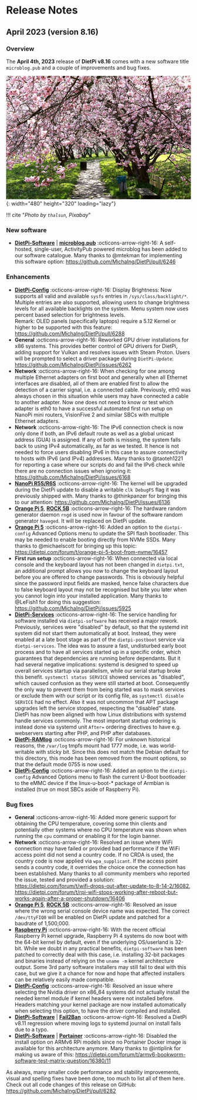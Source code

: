 # Release Notes

## April 2023 (version 8.16)

### Overview

The **April 4th, 2023** release of **DietPi v8.16** comes with a new software title `microblog.pub` and a couple of improvements and bug fixes.

![Cherry blossom](../assets/images/dietpi-release-v8_16.jpg){: width="480" height="320" loading="lazy"}

!!! cite "*Photo by `thalsun`, Pixabay*"

### New software

- [**DietPi-Software**](../../dietpi_tools/software_installation/#dietpi-software) | [**microblog.pub**](../../software/social/#microblogpub) :octicons-arrow-right-16: A self-hosted, single-user, ActivityPub powered microblog has been added to our software catalogue. Many thanks to @mtekman for implementing this software option: <https://github.com/MichaIng/DietPi/pull/6246>

### Enhancements

- [**DietPi-Config**](../../dietpi_tools/system_configuration/#dietpi-config) :octicons-arrow-right-16: Display Brightness: Now supports all valid and available `sysfs` entries in `/sys/class/backlight/*`. Multiple entries are also supported, allowing users to change brightness levels for all available backlights on the system. Menu system now uses percent based selection for brightness levels.  
Remark: OLED panels (specifically laptops) require a 5.12 Kernel or higher to be supported with this feature: <https://github.com/MichaIng/DietPi/pull/6288>
- **General** :octicons-arrow-right-16: Reworked GPU driver installations for x86 systems. This provides better control of GPU drivers for DietPi, adding support for Vulkan and resolves issues with Steam Proton. Users will be prompted to select a driver package during `DietPi-Update`: <https://github.com/MichaIng/DietPi/issues/6262>
- **Network** :octicons-arrow-right-16: When checking for one among multiple Ethernet adapters on first boot and generally when all Ethernet interfaces are disabled, all of them are enabled first to allow the detection of a carrier signal, i.e. a connected cable. Previously, eth0 was always chosen in this situation while users may have connected a cable to another adapter. Now one does not need to know or test which adapter is eth0 to have a successful automated first run setup on NanoPi mini routers, VisionFive 2 and similar SBCs with multiple Ethernet adapters.
- **Network** :octicons-arrow-right-16: The IPv6 connection check is now only done if both, an IPv6 default route as well as a global unicast address (GUA) is assigned. If any of both is missing, the system falls back to using IPv4 automatically, as far as we tested. It hence is not needed to force users disabling IPv6 in this case to assure connectivity to hosts with IPv6 (and IPv4) addresses. Many thanks to @taoteh1221 for reporting a case where our scripts do and fail the IPv6 check while there are no connection issues when ignoring it: <https://github.com/MichaIng/DietPi/issues/6168>
- [**NanoPi R5S/R6S**](../../hardware/#nanopi-series-friendlyelec) :octicons-arrow-right-16: The kernel will be upgraded during the DietPi update to disable a writable `clk DebugFS` flag it was previously shipped with. Many thanks to @thinkpanzer for bringing this to our attention: <https://github.com/MichaIng/DietPi/issues/6136>
- [**Orange Pi 5**](../../hardware/#orange-pi-series), [**ROCK 5B**](../../hardware/#radxa) :octicons-arrow-right-16: The hardware random generator daemon `rngd` is used now in favour of the software random generator `haveged`. It will be replaced on DietPi update.
- [**Orange Pi 5**](../../hardware/#orange-pi-series) :octicons-arrow-right-16: Added an option to the `dietpi-config` Advanced Options menu to update the SPI flash bootloader. This may be needed to enable booting directly from NVMe SSDs. Many thanks to @michaelscott for bringing up this topic: <https://dietpi.com/forum/t/orange-pi-5-boot-from-nvme/16457>
- **First run setup** :octicons-arrow-right-16: When connected via local console and the keyboard layout has not been changed in `dietpi.txt`, an additional prompt allows you now to change the keyboard layout before you are offered to change passwords. This is obviously helpful since the password input fields are masked, hence false characters due to false keyboard layout may not be recognised but bite you later when you cannot login into your installed application. Many thanks to @LeFish1 for doing this suggestion: <https://github.com/MichaIng/DietPi/issues/5925>
- [**DietPi-Services**](../../dietpi_tools/system_configuration/#dietpi-services) :octicons-arrow-right-16: The service handling for software installed via `dietpi-software` has received a major rework. Previously, services were "disabled" by default, so that the systemd init system did not start them automatically at boot. Instead, they were enabled at a late boot stage as part of the `dietpi-postboot` service via `dietpi-services`. The idea was to assure a fast, undisturbed early boot process and to have all services started up in a specific order, which guarantees that dependencies are running before dependants. But it had several negative implications: systemd is designed to speed up overall services startup via parallelism, while our serial startup broke this benefit. `systemctl status SERVICE` showed services as "disabled", which caused confusion as they were still started at boot. Consequently the only way to prevent them from being started was to mask services or exclude them with our script or its config file, as `systemctl disable SERVICE` had no effect. Also it was not uncommon that APT package upgrades left the service stopped, respecting the "disabled" state. DietPi has now been aligned with how Linux distributions with systemd handle services commonly. The most important startup ordering is instead done via systemd unit `After=` ordering directives to have e.g. webservers starting after PHP, and PHP after databases.
- [**DietPi-RAMlog**](../../software/log_system/#dietpi-ramlog) :octicons-arrow-right-16: For unknown historical reasons, the `/var/log` tmpfs mount had 1777 mode, i.e. was world-writable with sticky bit. Since this does not match the Debian default for this directory, this mode has been removed from the mount options, so that the default mode 0755 is now used.
- [**DietPi-Config**](../../dietpi_tools/system_configuration/#dietpi-config) :octicons-arrow-right-16: Added an option to the `dietpi-config` Advanced Options menu to flash the current U-Boot bootloader to the eMMC device if the linux-u-boot-* package of Armbian is installed (true on most SBCs aside of Raspberry Pi).

### Bug fixes

- **General** :octicons-arrow-right-16: Added more generic support for obtaining the CPU temperature, covering some thin clients and potentially other systems where no CPU temperature was shown when running the `cpu` command or enabling it for the login banner.
- **Network** :octicons-arrow-right-16: Resolved an issue where WiFi connection may have failed or provided bad performance if the WiFi access point did not send a country code. If no CRDA is used, the country code is now applied via `wpa_supplicant`. If the access point sends a country code, it overrides the choice once the connection has been established. Many thanks to all community members who reported the issue, tested and provided a solution: <https://dietpi.com/forum/t/wifi-drops-out-after-update-to-8-14-2/16082>, <https://dietpi.com/forum/t/rpi-wifi-stops-working-after-reboot-but-works-again-after-a-proper-shutdown/16406>
- [**Orange Pi 5**](../../hardware/#orange-pi-series), [**ROCK 5B**](../../hardware/#radxa) :octicons-arrow-right-16: Resolved an issue where the wrong serial console device name was expected. The correct `/dev/ttyFIQ0` will be enabled on DietPi update and patched for a baudrate of 1,500,000.
- [**Raspberry Pi**](../../hardware/#raspberry-pi) :octicons-arrow-right-16: With the recent official Raspberry Pi kernel upgrade, Raspberry Pi 4 systems do now boot with the 64-bit kernel by default, even if the underlying OS/userland is 32-bit. While we doubt in any practical benefits, `dietpi-software` has been patched to correctly deal with this case, i.e. installing 32-bit packages and binaries instead of relying on the `uname -m` kernel architecture output. Some 3rd party software installers may still fail to deal with this case, but we give it a chance for now and hope that affected installers can be relatively easily made compatible.
- [**DietPi-Config**](../../dietpi_tools/system_configuration/#dietpi-config) :octicons-arrow-right-16: Resolved an issue where selecting the Nvidia driver on x86_64 systems did not actually install the needed kernel module if kernel headers were not installed before. Headers matching your kernel package are now installed automatically when selecting this option, to have the driver compiled and installed.
- [**DietPi-Software**](../../dietpi_tools/software_installation/#dietpi-software) | [**Fail2Ban**](../../software/system_security/#fail2ban) :octicons-arrow-right-16: Resolved a DietPi v8.11 regression where moving logs to systemd journal on install fails due to a typo.
- [**DietPi-Software**](../../dietpi_tools/software_installation/#dietpi-software) | [**Portainer**](../../software/programming/#portainer) :octicons-arrow-right-16: Disabled the install option on ARMv6 RPi models since no Portainer Docker image is available for this architecture anymore. Many thanks to @intiplink for making us aware of this: <https://dietpi.com/forum/t/armv6-bookworm-software-test-matrix-question/16380/11>

As always, many smaller code performance and stability improvements, visual and spelling fixes have been done, too much to list all of them here. Check out all code changes of this release on GitHub: <https://github.com/MichaIng/DietPi/pull/6282>
